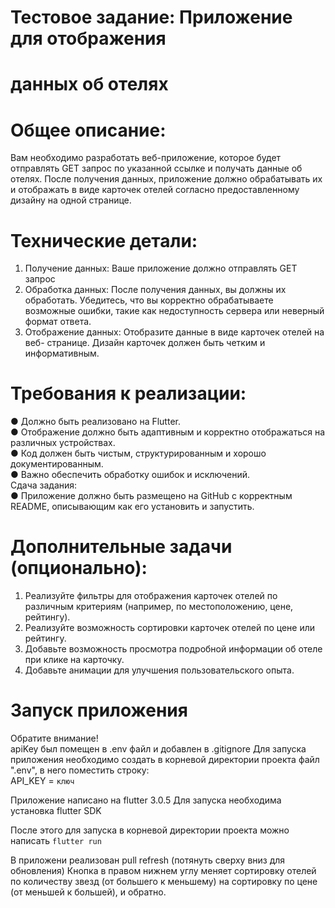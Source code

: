# Тестовое задание: Приложение для отображения
# данных об отелях

# Общее описание:
Вам необходимо разработать веб-приложение, которое будет отправлять GET
запрос по указанной ссылке и получать данные об отелях. После получения
данных, приложение должно обрабатывать их и отображать в виде карточек
отелей согласно предоставленному дизайну на одной странице.
# Технические детали:
1. Получение данных: Ваше приложение должно отправлять GET запрос
2. Обработка данных: После получения данных, вы должны их обработать.
Убедитесь, что вы корректно обрабатываете возможные ошибки, такие как
недоступность сервера или неверный формат ответа.
3. Отображение данных: Отобразите данные в виде карточек отелей на веб-
странице. Дизайн карточек должен быть четким и информативным.
# Требования к реализации:
● Должно быть реализовано на Flutter.  
● Отображение должно быть адаптивным и корректно отображаться на различных
устройствах.  
● Код должен быть чистым, структурированным и хорошо документированным.  
● Важно обеспечить обработку ошибок и исключений.   
Сдача задания:  
● Приложение должно быть размещено на GitHub с корректным README,
описывающим как его установить и запустить.  
# Дополнительные задачи (опционально):
1. Реализуйте фильтры для отображения карточек отелей по различным критериям
(например, по местоположению, цене, рейтингу).
2. Реализуйте возможность сортировки карточек отелей по цене или рейтингу.
3. Добавьте возможность просмотра подробной информации об отеле при клике на
карточку.
4. Добавьте анимации для улучшения пользовательского опыта.

# Запуск приложения

Обратите внимание!  
apiKey был помещен в .env файл и добавлен в .gitignore
Для запуска приложения необходимо создать в корневой директории проекта файл ".env", в него поместить строку:   
API_KEY = <code>ключ</code>

Приложение написано на flutter 3.0.5
Для запуска необходима установка flutter SDK

После этого для запуска в корневой директории проекта можно написать <code>flutter run</code>

В приложени реализован pull refresh (потянуть сверху вниз для обновления)
Кнопка в правом нижнем углу меняет сортировку отелей по количеству звезд (от большего к меньшему) 
на сортировку по цене (от меньшей к большей), и обратно.